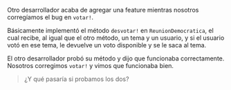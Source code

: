 Otro desarrollador acaba de agregar una feature mientras nosotros corregíamos el bug en `votar!`.

Básicamente implementó el método `desvotar!` en `ReunionDemocratica`, el cual recibe, al igual que el otro método, un tema y un usuario, y si el usuario votó en ese tema, le devuelve un voto disponible y se le saca al tema.

El otro desarrollador probó su método y dijo que funcionaba correctamente. Nosotros corregimos `votar!` y vimos que funcionaba bien.

> ¿Y qué pasaría si probamos los dos?

